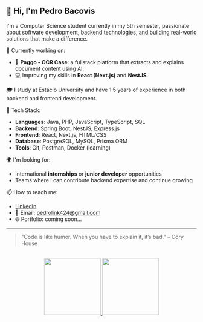 ## 👋 Hi, I'm Pedro Bacovis

I'm a Computer Science student currently in my 5th semester, passionate about software development, backend technologies, and building real-world solutions that make a difference.

🔧 Currently working on:
- 🧠 **Paggo - OCR Case**: a fullstack platform that extracts and explains document content using AI.
- 💻 Improving my skills in **React (Next.js)** and **NestJS**.

🎓 I study at Estácio University and have 1.5 years of experience in both backend and frontend development.

🚀 Tech Stack:
- **Languages**: Java, PHP, JavaScript, TypeScript, SQL
- **Backend**: Spring Boot, NestJS, Express.js
- **Frontend**: React, Next.js, HTML/CSS
- **Database**: PostgreSQL, MySQL, Prisma ORM
- **Tools**: Git, Postman, Docker (learning)

🌍 I'm looking for:
- International **internships** or **junior developer** opportunities
- Teams where I can contribute backend expertise and continue growing

📫 How to reach me:
- [LinkedIn](https://www.linkedin.com/in/pedro-bacovis-290512270/)
- 📧 Email: pedrolink424@gmail.com
- 🌐 Portfolio: coming soon...

---
> "Code is like humor. When you have to explain it, it’s bad." – Cory House

</br>

<div align="center">
  <a href="https://github.com/Peubacovis">
    <img height="150em" src="https://github-readme-stats.vercel.app/api?username=Peubacovis&show_icons=true&theme=dracula&include_all_commits=true&count_private=true"/>
    <img height="150em" src="https://github-readme-stats.vercel.app/api/top-langs/?username=Peubacovis&layout=compact&langs_count=7&theme=dracula"/>
  </a>
</div>

##

